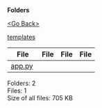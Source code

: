 **Folders**

[&lt;Go Back&gt;](../right.html)

[templates](templates/right.html)

<table><thead><tr class="header"><th><strong>File</strong></th><th><strong>File</strong></th><th><strong>File</strong></th><th><strong>File</strong></th></tr></thead><tbody><tr class="odd"><td><a href="app.py">app.py</a> </td><td></td><td></td><td></td></tr></tbody></table>

Folders: 2  
Files: 1  
Size of all files: 705 KB
